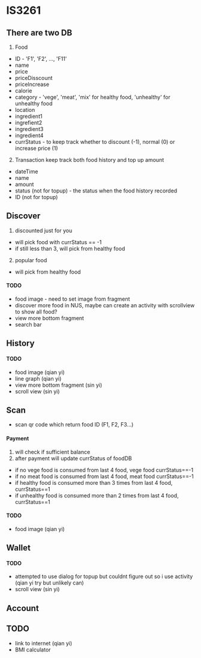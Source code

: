 # IS3261

## There are two DB

1. Food
- ID - 'F1', 'F2', ..., 'F11' 
- name
- price
- priceDisscount
- priceIncrease
- calorie
- category - 'vege', 'meat', 'mix' for healthy food, 'unhealthy' for unhealthy food
- location
- ingredient1
- ingrefient2
- ingredient3
- ingredient4
- currStatus - to keep track whether to discount (-1), normal (0) or increase price (1)

2. Transaction
keep track both food history and top up amount
- dateTime
- name
- amount
- status (not for topup) - the status when the food history recorded
- ID (not for topup)


## Discover

1. discounted just for you
- will pick food with currStatus == -1
- if still less than 3, will pick from healthy food

2. popular food
- will pick from healthy food

#### TODO
- food image - need to set image from fragment
- discover more food in NUS, maybe can create an activity with scrollview to show all food?
- view more bottom fragment
- search bar

## History

#### TODO
- food image (qian yi)
- line graph (qian yi)
- view more bottom fragment (sin yi)
- scroll view (sin yi)

## Scan
- scan qr code which return food ID (F1, F2, F3...)

#### Payment
1. will check if sufficient balance
2. after payment will update currStatus of foodDB
- if no vege food is consumed from last 4 food, vege food currStatus==-1
- if no meat food is consumed from last 4 food, meat food currStatus==-1
- if healthy food is consumed more than 3 times from last 4 food, currStatus==1
- if unhealthy food is consumed more than 2 times from last 4 food, currStatus==1


#### TODO
- food image (qian yi)


## Wallet

#### TODO
- attempted to use dialog for topup but couldnt figure out so i use activity (qian yi try but unlikely can)
- scroll view (sin yi)

## Account

## TODO
- link to internet (qian yi)
- BMI calculator

